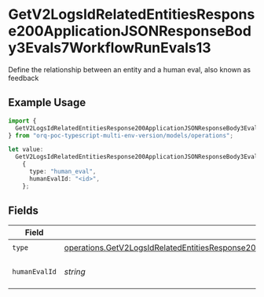 # GetV2LogsIdRelatedEntitiesResponse200ApplicationJSONResponseBody3Evals7WorkflowRunEvals13

Define the relationship between an entity and a human eval, also known as feedback

## Example Usage

```typescript
import {
  GetV2LogsIdRelatedEntitiesResponse200ApplicationJSONResponseBody3Evals7WorkflowRunEvals13,
} from "orq-poc-typescript-multi-env-version/models/operations";

let value:
  GetV2LogsIdRelatedEntitiesResponse200ApplicationJSONResponseBody3Evals7WorkflowRunEvals13 =
    {
      type: "human_eval",
      humanEvalId: "<id>",
    };
```

## Fields

| Field                                                                                                                                                                                                                              | Type                                                                                                                                                                                                                               | Required                                                                                                                                                                                                                           | Description                                                                                                                                                                                                                        |
| ---------------------------------------------------------------------------------------------------------------------------------------------------------------------------------------------------------------------------------- | ---------------------------------------------------------------------------------------------------------------------------------------------------------------------------------------------------------------------------------- | ---------------------------------------------------------------------------------------------------------------------------------------------------------------------------------------------------------------------------------- | ---------------------------------------------------------------------------------------------------------------------------------------------------------------------------------------------------------------------------------- |
| `type`                                                                                                                                                                                                                             | [operations.GetV2LogsIdRelatedEntitiesResponse200ApplicationJSONResponseBody3Evals7WorkflowRunEvals1Type](../../models/operations/getv2logsidrelatedentitiesresponse200applicationjsonresponsebody3evals7workflowrunevals1type.md) | :heavy_check_mark:                                                                                                                                                                                                                 | N/A                                                                                                                                                                                                                                |
| `humanEvalId`                                                                                                                                                                                                                      | *string*                                                                                                                                                                                                                           | :heavy_check_mark:                                                                                                                                                                                                                 | The id of the resource                                                                                                                                                                                                             |